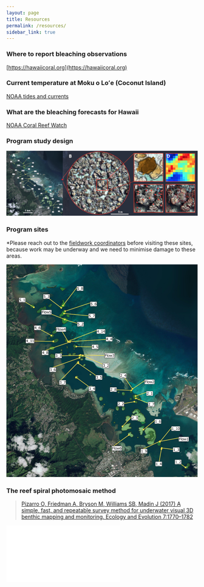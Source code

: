 ```yaml
---
layout: page
title: Resources
permalink: /resources/
sidebar_link: true
---
```


### Where to report bleaching observations 

[https://hawaiicoral.org](https://hawaiicoral.org)

### Current temperature at Moku o Loʻe (Coconut Island)

[NOAA tides and currents](https://tidesandcurrents.noaa.gov/physocean.html?id=1612480)

### What are the bleaching forecasts for Hawaii

[NOAA Coral Reef Watch](https://coralreefwatch.noaa.gov/vs/gauges/hawaii.php)

### Program study design

![maps](/assets/maps.png)

### Program sites
*Please reach out to the [fieldwork coordinators](/coordination) before visiting these sites, because work may be underway and we need to minimise damage to these areas. 

![sites](/assets/sites.png)

### The reef spiral photomosaic method

> [Pizarro O, Friedman A, Bryson M, Williams SB, Madin J (2017) A simple, fast, and repeatable survey method for underwater visual 3D benthic mapping and monitoring. Ecology and Evolution 7:1770–1782](/assets/Pizarro_et_al-2017-Ecology_and_Evolution.pdf)

![Pizarro_et_al-2017-Ecology_and_Evolution](/assets/Pizarro_et_al-2017-Ecology_and_Evolution.pdf)
